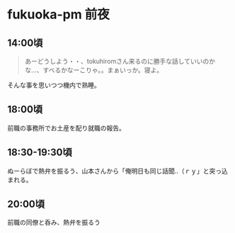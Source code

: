 # fukuoka-pm 前夜

## 14:00頃

> あーどうしよう・・、tokuhiromさん来るのに勝手な話していいのかな...、すべるかなーこりゃ。。まぁいっか。寝よ。

そんな事を思いつつ機内で熟睡。

## 18:00頃

前職の事務所でお土産を配り就職の報告。

## 18:30-19:30頃

ぬーらぼで熱弁を振るう、山本さんから「俺明日も同じ話聞..（ｒｙ」と突っ込まれる。

## 20:00頃

前職の同僚と呑み、熱弁を振るう
